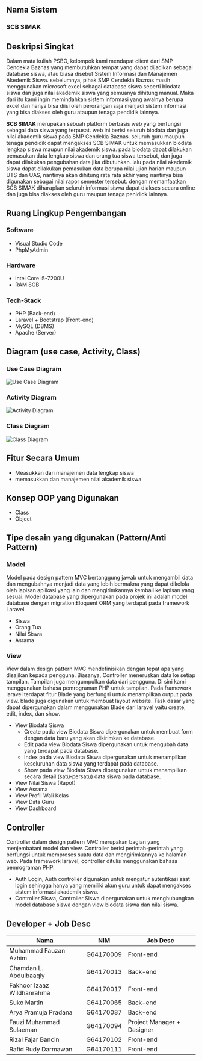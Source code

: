 ## Nama Sistem
### SCB SIMAK


## Deskripsi Singkat
Dalam mata kuliah PSBO, kelompok kami mendapat client dari SMP Cendekia Baznas yang membutuhkan tempat yang dapat dijadikan sebagai database siswa, atau biasa disebut Sistem Informasi dan Manajemen Akedemik Siswa. sebelumnya, pihak SMP Cendekia Baznas masih menggunakan microsoft excel sebagai database siswa seperti biodata siswa dan juga nilai akademik siswa yang semuanya dihitung manual. Maka dari itu kami ingin memindahkan sistem informasi yang awalnya berupa excel dan hanya bisa diisi oleh perorangan saja menjadi sistem informasi yang bisa diakses oleh guru ataupun tenaga pendidik lainnya.

**SCB SIMAK** merupakan sebuah platform berbasis web yang berfungsi sebagai data siswa yang terpusat. web ini berisi seluruh biodata dan juga nilai akademik siswa pada SMP Cendekia Baznas. seluruh guru maupun tenaga pendidik dapat mengakses SCB SIMAK untuk memasukkan biodata lengkap siswa maupun nilai akademik siswa. pada biodata dapat dilakukan pemasukan data lengkap siswa dan orang tua siswa tersebut, dan juga dapat dilakukan pengubahan data jika dibutuhkan. lalu pada nilai akademik siswa dapat dilakukan pemasukan data berupa nilai ujian harian maupun UTS dan UAS, nantinya akan dihitung rata rata akhir yang nantinya bisa digunakan sebagai nilai rapor semester tersebut. dengan memanfaatkan SCB SIMAK diharapkan seluruh informasi siswa dapat diakses secara online dan juga bisa diakses oleh guru maupun tenaga penididk lainnya.

## Ruang Lingkup Pengembangan
### Software
- Visual Studio Code
- PhpMyAdmin

### Hardware
- intel Core i5-7200U
- RAM 8GB

### Tech-Stack
- PHP (Back-end)
- Laravel + Bootstrap (Front-end)
- MySQL (DBMS)
- Apache (Server)

## Diagram (use case, Activity, Class)
### Use Case Diagram
![Use Case Diagram](https://user-images.githubusercontent.com/38348341/82389958-9d531c00-9a67-11ea-9cf9-36b993ac625c.png)

### Activity Diagram
![Activity Diagram](https://user-images.githubusercontent.com/38348341/82389953-9af0c200-9a67-11ea-8809-520982a7ec71.png)

### Class Diagram
![Class Diagram](https://user-images.githubusercontent.com/38348341/82389956-9cba8580-9a67-11ea-9caf-936723f18100.png)

## Fitur Secara Umum
- Measukkan dan manajemen data lengkap siswa
- memasukkan dan manajemen nilai akademik siswa

## Konsep OOP yang Digunakan
- Class
- Object

## Tipe desain yang digunakan (Pattern/Anti Pattern)
### Model
Model pada design pattern MVC bertanggung jawab untuk mengambil data dan mengubahnya menjadi data yang lebih bermakna yang dapat dikelola oleh lapisan aplikasi yang lain dan mengirimkannya kembali ke lapisan yang sesuai. Model database yang dipergunakan pada projek ini adalah model database dengan migration:Eloquent ORM yang terdapat pada framework Laravel.
- Siswa 
- Orang Tua
- Nilai Siswa
- Asrama 
 
### View
View dalam design pattern MVC mendefinisikan dengan tepat apa yang disajikan kepada pengguna. Biasanya, Controller meneruskan data ke setiap tampilan. Tampilan juga mengumpulkan data dari pengguna. Di sini kami menggunakan bahasa pemrograman PHP untuk tampilan. Pada framework laravel terdapat fitur Blade yang berfungsi untuk menampilkan output pada view. blade juga digunakan untuk membuat layout website. Task dasar yang dapat dipergunakan dalam menggunakan Blade dari laravel yaitu create, edit, index, dan show.  
- View Biodata Siswa
  - Create pada view Biodata Siswa dipergunakan untuk membuat form dengan data baru yang akan dikirimkan ke database.
  - Edit pada view Biodata Siswa dipergunakan untuk mengubah data yang terdapat pada database.
  - Index pada view Biodata Siswa dipergunakan untuk menampilkan keseluruhan data siswa yang terdapat pada database.
  - Show pada view Biodata Siswa dipergunakan untuk menampilkan secara detail (satu-persatu) data siswa pada database. 
- View Nilai Siswa (Rapot)
- View Asrama
- View Profil Wali Kelas
- View Data Guru
- View Dashboard 
 
 
## Controller
Controller dalam design pattern MVC merupakan bagian yang menjembatani model dan view. Controller berisi perintah-perintah yang berfungsi untuk memproses suatu data dan mengirimkannya ke halaman web. Pada framework laravel, controller ditulis menggunakan bahasa pemrograman PHP.
- Auth Login, Auth controller digunakan untuk mengatur autentikasi saat login sehingga hanya yang memiliki akun guru untuk dapat mengakses sistem informasi akademik siswa. 
- Controller Siswa, Controller Siswa dipergunakan untuk menghubungkan model database siswa dengan view biodata siswa dan nilai siswa.  

## Developer + Job Desc
| Nama | NIM | Job Desc |
|---	|---	|---	|
| Muhammad Fauzan Azhim | G64170009 | Front-end |
| Chamdan L. Abdulbaaqiy | G64170013 | Back-end | 
| Fakhoor Izaaz Wildhanrahma | G64170017 | Front-end | 
| Suko Martin | G64170065 | Back-end |
| Arya Pramuja Pradana | G64170087 | Back-end |
| Fauzi Muhammad Sulaeman | G64170094 | Project Manager + Designer |
| Rizal Fajar Bancin | G64170102 | Front-end |
| Rafid Rudy Darmawan | G64170111 | Front-end |
